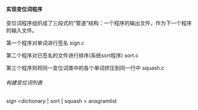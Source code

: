 #### 实现变位词程序

变位词程序组织成了三段式的“管道”结构：一个程序的输出文件，作为下一个程序的输入文件。

第一个程序对单词进行签名	sign.c

第二个程序对已签名的文件进行排序(系统sort程序)	sort.c

第三个程序则将同一变位词类中的各个单词挤压到同一行中	squash.c

###### 构建变位词列表
sign <dictionary | sort | squash > anagramlist

